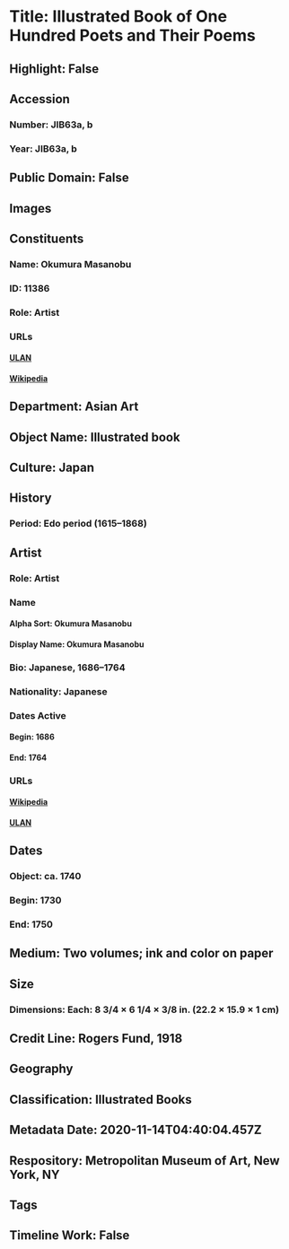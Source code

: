 # Title: Illustrated Book of One Hundred Poets and Their Poems
## Highlight: False
## Accession
### Number: JIB63a, b
### Year: JIB63a, b
## Public Domain: False
## Images
## Constituents
### Name: Okumura Masanobu
### ID: 11386
### Role: Artist
### URLs
#### [ULAN](http://vocab.getty.edu/page/ulan/500121074)
#### [Wikipedia](https://www.wikidata.org/wiki/Q3350120)
## Department: Asian Art
## Object Name: Illustrated book
## Culture: Japan
## History
### Period: Edo period (1615–1868)
## Artist
### Role: Artist
### Name
#### Alpha Sort: Okumura Masanobu
#### Display Name: Okumura Masanobu
### Bio: Japanese, 1686–1764
### Nationality: Japanese
### Dates Active
#### Begin: 1686
#### End: 1764
### URLs
#### [Wikipedia](https://www.wikidata.org/wiki/Q3350120)
#### [ULAN](http://vocab.getty.edu/page/ulan/500121074)
## Dates
### Object: ca. 1740
### Begin: 1730
### End: 1750
## Medium: Two volumes; ink and color on paper
## Size
### Dimensions: Each: 8 3/4 × 6 1/4 × 3/8 in. (22.2 × 15.9 × 1 cm)
## Credit Line: Rogers Fund, 1918
## Geography
## Classification: Illustrated Books
## Metadata Date: 2020-11-14T04:40:04.457Z
## Respository: Metropolitan Museum of Art, New York, NY
## Tags
## Timeline Work: False